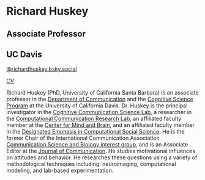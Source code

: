 # Richard Huskey
## Associate Professor
## UC Davis

[@richardhuskey.bsky.social](https://bsky.app/profile/richardhuskey.bsky.social)

[CV](https://drive.google.com/file/d/0Bw5A2_CPvVBJT2lDVmFpNHNjU00/edit)

Richard Huskey (PhD, University of California Santa Barbara) is an associate professor in the [Department of Communication](https://communication.ucdavis.edu/) and the [Cognitive Science Program](https://cogsci.ucdavis.edu/) at the University of California Davis. Dr. Huskey is the principal investigator in the [Cognitive Communication Science Lab](https://cogcommscience.com/), a researcher in the [Computational Communication Research Lab](http://c2.ucdavis.edu/), an affiliated faculty member at the [Center for Mind and Brain](https://mindbrain.ucdavis.edu/), and an affiliated faculty member in the [Designated Emphasis in Computational Social Science](https://css.ucdavis.edu/). He is the former Chair of the International Communication Association [Communication Science and Biology interest group](http://commscience.org/), and is an Associate Editor at the [Journal of Communication](https://academic.oup.com/joc). He studies motivational influences on attitudes and behavior. He researches these questions using a variety of methodological techniques including: neuroimaging, computational modeling, and lab-based experimentation.
